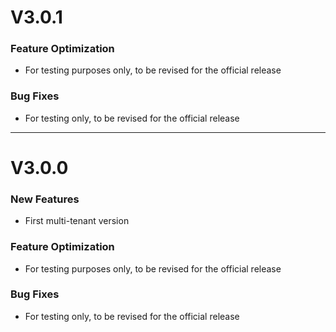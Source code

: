 <!-- 2024-04-25 -->
# V3.0.1
### Feature Optimization
* For testing purposes only, to be revised for the official release

### Bug Fixes
* For testing only, to be revised for the official release

---

<!-- 2024-04-24 -->
# V3.0.0
### New Features
* First multi-tenant version

### Feature Optimization
* For testing purposes only, to be revised for the official release

### Bug Fixes
* For testing only, to be revised for the official release
